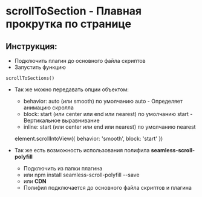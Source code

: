 # scrollToSection - Плавная прокрутка по странице
## Инструкция:
* Подключить плагин до основного файла скриптов
* Запустить функцию
```
scrollToSections()
```
* Так же можно передавать опции объектом:
  * behavior: auto (или smooth) по умолчанию auto - Определяет анимацию скролла
  * block: start (или center или end или nearest) по умолчанию start - Вертикальное выравнивание
  * inline: start (или center или end или nearest) по умолчанию nearest
  
  element.scrollIntoView({
      behavior: 'smooth',
      block: 'start'
  })
  
* Так же есть возможность использования полифила **seamless-scroll-polyfill**
  * Подключить из папки плагина
  * или npm install seamless-scroll-polyfill --save
  * или **CDN** <script src="https://cdn.jsdelivr.net/npm/seamless-scroll-polyfill@latest/lib/bundle.min.js" defer></script>
  * Полифил подключается до основного файла скриптов и плагина

